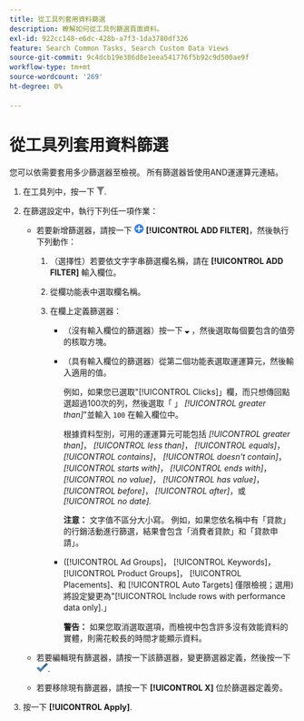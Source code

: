 ```yaml
---
title: 從工具列套用資料篩選
description: 瞭解如何從工具列篩選頁面資料。
exl-id: 922cc148-e6dc-428b-a7f3-1da3780df326
feature: Search Common Tasks, Search Custom Data Views
source-git-commit: 9c4dcb19e386d8e1eea541776f5b92c9d500ae9f
workflow-type: tm+mt
source-wordcount: '269'
ht-degree: 0%

---
```


# 從工具列套用資料篩選

您可以依需要套用多少篩選器至檢視。 所有篩選器皆使用AND運運算元連結。

1. 在工具列中，按一下 ![篩選](/help/search-social-commerce/assets/filter.png "篩選").

1. 在篩選設定中，執行下列任一項作業：

   * 若要新增篩選器，請按一下 ![新增篩選器](/help/search-social-commerce/assets/add.png "新增篩選器") **[!UICONTROL ADD FILTER]**，然後執行下列動作：

      1. （選擇性）若要依文字字串篩選欄名稱，請在 **[!UICONTROL ADD FILTER]** 輸入欄位。

      1. 從欄功能表中選取欄名稱。

      1. 在欄上定義篩選器：

         * （沒有輸入欄位的篩選器）按一下 ![向下鍵](/help/search-social-commerce/assets/arrow-down-expand.png "向下鍵") ，然後選取每個要包含的值旁的核取方塊。

         * （具有輸入欄位的篩選器）從第二個功能表選取運運算元，然後輸入適用的值。

           例如，如果您已選取&quot;[!UICONTROL Clicks]」欄，而只想傳回點選超過100次的列，然後選取「 」 *[!UICONTROL greater than]*&quot;並輸入 `100` 在輸入欄位中。

           根據資料型別，可用的運運算元可能包括 *[!UICONTROL greater than]*， *[!UICONTROL less than]*， *[!UICONTROL equals]*， *[!UICONTROL contains]*， *[!UICONTROL doesn't contain]*， *[!UICONTROL starts with]*， *[!UICONTROL ends with]*， *[!UICONTROL no value]*， *[!UICONTROL has value]*， *[!UICONTROL before]*， *[!UICONTROL after]*，或 *[!UICONTROL no date].*

           **注意：** 文字值不區分大小寫。 例如，如果您依名稱中有「貸款」的行銷活動進行篩選，結果會包含「消費者貸款」和「貸款申請」。

         * ([!UICONTROL Ad Groups]， [!UICONTROL Keywords]， [!UICONTROL Product Groups]， [!UICONTROL Placements]、和 [!UICONTROL Auto Targets] 僅限檢視；選用)將設定變更為&quot;[!UICONTROL Include rows with performance data only].」

           **警告：** 如果您取消選取選項，而檢視中包含許多沒有效能資料的實體，則需花較長的時間才能顯示資料。

   * 若要編輯現有篩選器，請按一下該篩選器，變更篩選器定義，然後按一下 ![更新篩選器](/help/search-social-commerce/assets/select.png "更新篩選器").

   * 若要移除現有篩選器，請按一下 **[!UICONTROL X]** 位於篩選器定義旁。

1. 按一下 **[!UICONTROL Apply]**.
